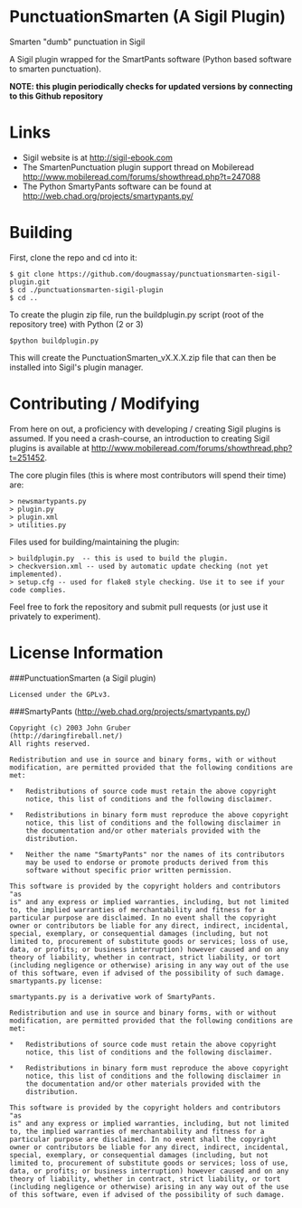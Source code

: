 PunctuationSmarten (A Sigil Plugin)
============

Smarten "dumb" punctuation in Sigil

A Sigil plugin wrapped for the SmartPants software (Python based software to smarten punctuation).

**NOTE: this plugin periodically checks for updated versions by connecting to this Github repository**

Links
=====

* Sigil website is at http://sigil-ebook.com
* The SmartenPunctuation plugin support thread on Mobileread http://www.mobileread.com/forums/showthread.php?t=247088
* The Python SmartyPants software can be found at http://web.chad.org/projects/smartypants.py/


Building
========

First, clone the repo and cd into it:

    $ git clone https://github.com/dougmassay/punctuationsmarten-sigil-plugin.git
    $ cd ./punctuationsmarten-sigil-plugin
    $ cd ..

To create the plugin zip file, run the buildplugin.py script (root of the repository tree) with Python (2 or 3)

    $python buildplugin.py
    
This will create the PunctuationSmarten_vX.X.X.zip file that can then be installed into Sigil's plugin manager.
    
Contributing / Modifying
============
From here on out, a proficiency with developing / creating Sigil plugins is assumed.
If you need a crash-course, an introduction to creating Sigil plugins is available at
http://www.mobileread.com/forums/showthread.php?t=251452.


The core plugin files (this is where most contributors will spend their time) are:

    > newsmartypants.py
    > plugin.py
    > plugin.xml
    > utilities.py

    
Files used for building/maintaining the plugin:

    > buildplugin.py  -- this is used to build the plugin.
    > checkversion.xml -- used by automatic update checking (not yet implemented).
    > setup.cfg -- used for flake8 style checking. Use it to see if your code complies.

Feel free to fork the repository and submit pull requests (or just use it privately to experiment).



License Information
=======

###PunctuationSmarten (a Sigil plugin)

    Licensed under the GPLv3.

###SmartyPants (http://web.chad.org/projects/smartypants.py/)

    Copyright (c) 2003 John Gruber
    (http://daringfireball.net/)
    All rights reserved.

    Redistribution and use in source and binary forms, with or without
    modification, are permitted provided that the following conditions are
    met:

    *   Redistributions of source code must retain the above copyright
        notice, this list of conditions and the following disclaimer.

    *   Redistributions in binary form must reproduce the above copyright
        notice, this list of conditions and the following disclaimer in
        the documentation and/or other materials provided with the
        distribution.

    *   Neither the name "SmartyPants" nor the names of its contributors
        may be used to endorse or promote products derived from this
        software without specific prior written permission.

    This software is provided by the copyright holders and contributors "as
    is" and any express or implied warranties, including, but not limited
    to, the implied warranties of merchantability and fitness for a
    particular purpose are disclaimed. In no event shall the copyright 
    owner or contributors be liable for any direct, indirect, incidental,
    special, exemplary, or consequential damages (including, but not
    limited to, procurement of substitute goods or services; loss of use,
    data, or profits; or business interruption) however caused and on any
    theory of liability, whether in contract, strict liability, or tort
    (including negligence or otherwise) arising in any way out of the use
    of this software, even if advised of the possibility of such damage.
    smartypants.py license:

    smartypants.py is a derivative work of SmartyPants.

    Redistribution and use in source and binary forms, with or without
    modification, are permitted provided that the following conditions are
    met:

    *   Redistributions of source code must retain the above copyright
        notice, this list of conditions and the following disclaimer.

    *   Redistributions in binary form must reproduce the above copyright
        notice, this list of conditions and the following disclaimer in
        the documentation and/or other materials provided with the
        distribution.

    This software is provided by the copyright holders and contributors "as
    is" and any express or implied warranties, including, but not limited
    to, the implied warranties of merchantability and fitness for a
    particular purpose are disclaimed. In no event shall the copyright
    owner or contributors be liable for any direct, indirect, incidental,
    special, exemplary, or consequential damages (including, but not
    limited to, procurement of substitute goods or services; loss of use,
    data, or profits; or business interruption) however caused and on any
    theory of liability, whether in contract, strict liability, or tort
    (including negligence or otherwise) arising in any way out of the use
    of this software, even if advised of the possibility of such damage.
